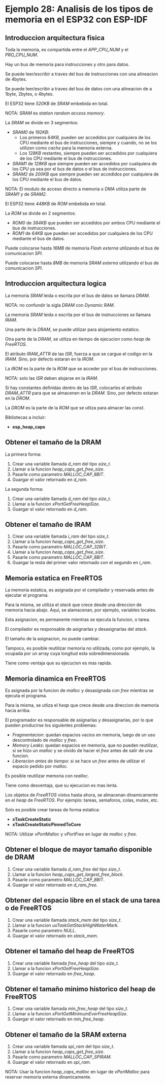 # Ejemplo 28: Analisis de los tipos de memoria en el ESP32 con ESP-IDF

## Introduccion arquitectura fisica

Toda la memoria, es compartida entre el _APP_CPU_NUM_ y el _PRO_CPU_NUM_.

Hay un bus de memoria para instrucciones y otro para datos.

Se puede leer/escribir a traves del bus de instrucciones con una alineacion de 4bytes.

Se puede leer/escribir a traves del bus de datos con una alineacion de a 1byte, 2bytes, o 4bytes.

El ESP32 tiene _520KB_ de _SRAM_ embebida en total.

NOTA: _SRAM_ es _station random access memory_.

La _SRAM_ se divide en 3 segmentos:

- _SRAM0_ de _192KB_:
  - Los primeros _64KB_, pueden ser accedidos por cualquiera de los CPU mediante el bus de instrucciones, siempre y cuando, no se los utilizen como _cache_ para la memoria externa.
  - Los _128KB_ restantes, siempre pueden ser accedidos por cualquiera de los CPU mediante el bus de instrucciones.
- _SRAM1_ de _128KB_ que siempre pueden ser accedidos por cualquiera de los CPU ya sea por el bus de datos o el bus de instrucciones.
- _SRAM2_ de _200KB_ que siempre pueden ser accedidos por cualquiera de los CPU mediante el bus de datos.

NOTA: El modulo de acceso directo a memoria o _DMA_ utiliza parte de _SRAM1_ y de _SRAM2_.

El ESP32 tiene _448KB_ de _ROM_ embebida en total.

La _ROM_ se divide en 2 segmentos:

- _ROM0_ de _384KB_ que pueden ser accedidos por ambos CPU mediante el bus de instrucciones.
- _ROM1_ de _64KB_ que pueden ser accedidos por cualquiera de los CPU mediante el bus de datos.

Puede colocarse hasta _16MB_ de memoria _Flash externa_ utilizando el bus de comunicacion _SPI_.

Puede colocarse hasta _8MB_ de memoria _SRAM externa_ utilizando el bus de comunicacion _SPI_.

## Introduccion arquitectura logica

La memoria _SRAM_ leida o escrita por el bus de datos se llamara _DRAM_.

NOTA: no confundir la sigla _DRAM_ con _Dynamic RAM_.

La memoria _SRAM_ leida o escrita por el bus de instrucciones se llamara _IRAM_.

Una parte de la _DRAM_, se puede utilizar para alojamiento estatico.

Otra parte de la _DRAM_, se utiliza en tiempo de ejecucion como _heap_ de _FreeRTOS_.

El atributo _IRAM_ATTR_ de las _ISR_, fuerza a que se cargue el codigo en la _IRAM_. Sino, por defecto estaran en la _IROM_.

La _IROM_ es la parte de la _ROM_ que se acceder por el bus de instrucciones.

NOTA: solo las _ISR_ deben alojarse en la _IRAM_.

Si hay constantes definidas dentro de las _ISR_, colocarles el atributo _DRAM_ATTR_ para que se almacenen en la _DRAM_. Sino, por defecto estaran en la _DROM_.

La _DROM_ es la parte de la _ROM_ que se utliza para almacer las _const_.

Bibliotecas a incluir:

- **esp_heap_caps**

## Obtener el tamaño de la DRAM

La primera forma:

1. Crear una variable llamada _d_ram_ del tipo _size_t_.
2. Llamar a la funcion _heap_caps_get_free_size_.
3. Pasarle como parametro _MALLOC_CAP_8BIT_.
4. Guargar el valor retornado en _d_ram_.

La segunda forma:

1. Crear una variable llamada _d_ram_ del tipo _size_t_.
2. Llamar a la funcion _xPortGetFreeHeapSize_.
3. Guargar el valor retornado en _d_ram_.

## Obtener el tamaño de IRAM

1. Crear una variable llamada _i_ram_ del tipo _size_t_.
2. Llamar a la funcion _heap_caps_get_free_size_.
3. Pasarle como parametro _MALLOC_CAP_32BIT_.
4. Llamar a la funcion _heap_caps_get_free_size_.
5. Pasarle como parametro _MALLOC_CAP_8BIT_.
6. Guargar la resta del primer valor retornado con el segundo en _i_ram_.

## Memoria estatica en FreeRTOS

La memoria estatica, es asignada por el compilador y reservada antes de ejecutar el programa.

Para la misma, se utiliza el _stack_ que crece desde una direccion de memoria hacia abajo. Aqui, se alamacenan, por ejemplo, variables locales.

Esta asignacion, es permanente mientras se ejecuta la funcion, o tarea.

El compilador es responsable de asignarlas y desasignarlas del _stack_.

El tamaño de la asignacion, no puede cambiar.

Tampoco, es posible reutilizar memoria no utilizada, como por ejemplo, la ocupada por un array cuya longitud esta sobredimensionada.

Tiene como ventaja que su ejecucion es mas rapida.

## Memoria dinamica en FreeRTOS

Es asignada por la funcion de _malloc_ y desasignada con _free_ mientras se ejecuta el programa.

Para la misma, se utliza el _heap_ que crece desde una direccion de memoria hacia arriba.

El programador es responsable de asignarlas y desasignarlas, por lo que pueden producirse los siguientes problemas:

- _Fragmentacion_: quedan espacios vacios en memoria, luego de un uso descontrolado de _malloc_ y _free_.
- _Memory Leaks_: quedan espacios en memoria, que no pueden reutilizar, si se hizo un _malloc_ y se olvido de hacer el _free_ antes de salir de una funcion.
- _Liberacion antes de tiempo_: si se hace un _free_ antes de utilizar el espacio pedido por _malloc_.

Es posible reutilizar memoria con _realloc_.

Tiene como desventaja, que su ejecucion es mas lenta.

Los objetos de _FreeRTOS_ vistos hasta ahora, se almacenan dinamicamente en el _heap_ de _FreeRTOS_. Por ejemplo: tareas, semaforos, colas, mutex, etc.

Solo es posible crear tareas de forma estatica:

- **xTaskCreateStatic**
- **xTaskCreateStaticPinnedToCore**

NOTA: Utilizar _vPortMalloc_ y _vPortFree_ en lugar de _malloc_ y _free_.

## Obtener el bloque de mayor tamaño disponible de DRAM

1. Crear una variable llamada _d_ram_free_ del tipo _size_t_.
2. Llamar a la funcion _heap_caps_get_largest_free_block_.
3. Pasarle como parametro _MALLOC_CAP_8BIT_.
4. Guargar el valor retornado en _d_ram_free_.

## Obtener del espacio libre en el stack de una tarea o de FreeRTOS

1. Crear una variable llamada _stack_mem_ del tipo _size_t_.
2. Llamar a la funcion _uxTaskGetStackHighWaterMark_.
3. Pasarle como parametro _NULL_.
4. Guargar el valor retornado en _stack_mem_.

## Obtener el tamaño del heap de FreeRTOS

1. Crear una variable llamada _free_heap_ del tipo _size_t_.
2. Llamar a la funcion _xPortGetFreeHeapSize_.
3. Guargar el valor retornado en _free_heap_.

## Obtener el tamaño minimo historico del heap de FreeRTOS

1. Crear una variable llamada _min_free_heap_ del tipo _size_t_.
2. Llamar a la funcion _xPortGetMinimumEverFreeHeapSize_.
3. Guargar el valor retornado en _min_free_heap_.

## Obtener el tamaño de la SRAM externa

1. Crear una variable llamada _spi_ram_ del tipo _size_t_.
2. Llamar a la funcion _heap_caps_get_free_size_.
3. Pasarle como parametro _MALLOC_CAP_SPIRAM_.
4. Guargar el valor retornado en _spi_ram_.

NOTA: Usar la funcion _heap_caps_malloc_ en lugar de _vPortMalloc_ para reservar memoria externa dinamicamente.
